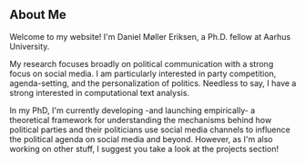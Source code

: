 ## About Me
Welcome to my website! I'm Daniel Møller Eriksen, a Ph.D. fellow at Aarhus University. 

My research focuses broadly on political communication with a strong focus on social media. I am particularly interested in party competition, agenda-setting, and the personalization of politics. Needless to say, I have a strong interested in computational text analysis. 

In my PhD, I'm currently developing -and launching empirically- a theoretical framework for understanding the mechanisms behind how political parties and their politicians use social media channels to influence the political agenda on social media and beyond. However, as I'm also working on other stuff, I suggest you take a look at the projects section!

